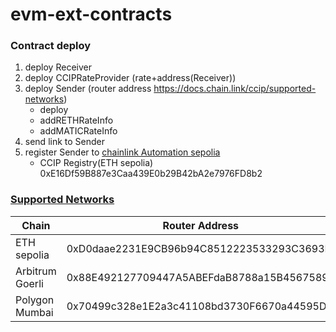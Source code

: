 # evm-ext-contracts

### Contract deploy

1. deploy Receiver
2. deploy CCIPRateProvider (rate+address(Receiver))
3. deploy Sender (router address https://docs.chain.link/ccip/supported-networks)
   * deploy
   * addRETHRateInfo
   * addMATICRateInfo
4. send link to Sender
5. register Sender to [chainlink Automation sepolia](https://automation.chain.link/sepolia)
   * CCIP Registry(ETH sepolia) 0xE16Df59B887e3Caa439E0b29B42bA2e7976FD8b2

### [Supported Networks](https://docs.chain.link/ccip/supported-networks)

| Chain           | Router Address                             | Chain Selector       | Link Address                               |
| --------------- | ------------------------------------------ | -------------------- | ------------------------------------------ |
| ETH sepolia     | 0xD0daae2231E9CB96b94C8512223533293C3693Bf | 16015286601757825753 | 0x779877A7B0D9E8603169DdbD7836e478b4624789 |
| Arbitrum Goerli | 0x88E492127709447A5ABEFdaB8788a15B4567589E | 6101244977088475029  |                                            |
| Polygon Mumbai  | 0x70499c328e1E2a3c41108bd3730F6670a44595D1 | 12532609583862916517 |                                            |
